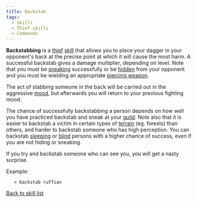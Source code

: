 ```yaml
---
title: Backstab
tags:
  - Skills
  - Thief skills
  - Commands
---
```

**Backstabbing** is a [thief](thief "wikilink")
[skill](skill "wikilink") that allows you to place your dagger in your
opponent's back at the precise point at which it will cause the most
harm. A successful backstab gives a damage multiplier, depending on
level. Note that you must be [sneaking](sneak "wikilink") successfully
or be [hidden](hide "wikilink") from your opponent and you must be
wielding an appropriate [piercing weapon](piercing_weapon "wikilink").

The act of stabbing someone in the back will be carried out in the
aggressive [mood](mood "wikilink"), but afterwards you will return to
your previous fighting mood.

The chance of successfully backstabbing a person depends on how well you
have practiced backstab and sneak at your [guild](guild "wikilink").
Note also that it is easier to backstab a victim in certain types of
[terrain](terrain "wikilink") (eg. forests) than others, and harder to
backstab someone who has high perception. You can backstab
[sleeping](Sleep "wikilink") or [blind](Blindness "wikilink") persons
with a higher chance of success, even if you are not hiding or sneaking.

If you try and backstab someone who can see you, you will get a nasty
surprise.

Example:

`   > backstab ruffian`

[Back to skill list](Skill "wikilink")
 